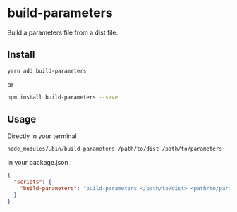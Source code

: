# build-parameters

Build a parameters file from a dist file.

## Install

```bash
yarn add build-parameters
```

or

```bash
npm install build-parameters --save
```

## Usage

Directly in your terminal

```bash
node_modules/.bin/build-parameters /path/to/dist /path/to/parameters
```

In your package.json :

```json
{
  "scripts": {
    "build-parameters": "build-parameters </path/to/dist> <path/to/parameters>"
  }
}
```
